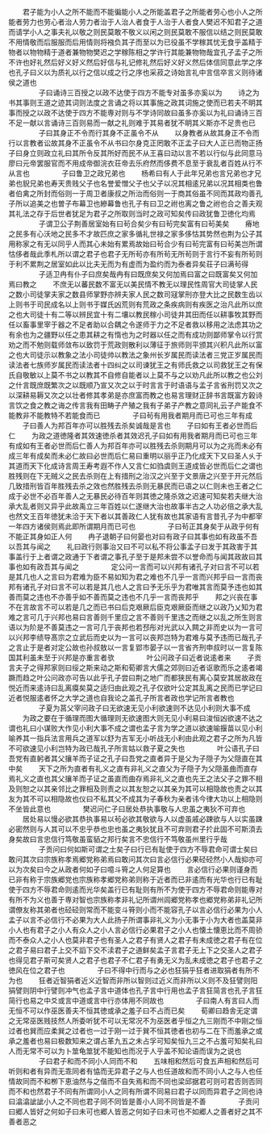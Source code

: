 <!-- { "loadSidebar": true } -->
　　君子能为小人之所不能而不能徧能小人之所能盖君子之所能者劳心也小人之所能者劳力也劳心者治人劳力者治于人治人者食于人治于人者食人樊迟不知君子之道而请学小人之事夫礼以敬之则民莫敢不敬义以闲之则民莫敢不服信以结之则民莫敢不用情敬而后服服而后用情则将襁负其子而至以为已役虽不学稼其忧无食乎盖精于物者以物物精于道者兼物物樊迟之学稼陈相之学许行其能兼物物哉宜孔子孟子之所不许也好礼然后好义好义然后好信与礼记修礼然后好义好义然后体信同意此学之序也孔子曰义以为质礼以行之信以成之行之序也采菽之诗始言礼中言信卒言义则待诸侯之道也  
　　
　　子曰诵诗三百授之以政不达使于四方不能专对虽多亦奚以为 
　　诗之为书其事则王道之迹其词则法度之言诵之将以其事施之政其词施之使而已若夫不眀其事而授之以政不达使于四方不能専对则与不学诗同故曰虽多亦奚以为礼曰诵诗三百不足一献以言诵诗三百则易而一献之礼则难于其易者犹不眀其义斯亦不足贵也已 
　　
　　子曰其身正不令而行其身不正虽令不从 
　　以身教者从故其身正不令而行以言教者讼故其身不正虽令不从书曰尔身克正罔敢不正孟子曰大人正已而物正扬子曰身立则政立礼曰其所令反其所好而民不从王喜曰动以言不若以行似与此同意马廖曰元帝罢服官而不用成帝御浣衣荘帝去乐府然而侈费不息至于衰乱者百姓从行不从言也 
　　
　　子曰鲁卫之政兄弟也 
　　杨希曰有人于此年兄弟也言兄弟也才兄弟也貎兄弟也寿天贵贱父子也名誉爱憎父子也父子以况其相逺兄弟以况其相类也鲁者伯禽之所封而俗则一于周卫者康叔之所治而俗则一于商其俗虽不同而其政均善孔子所以追美之也曽子布幕卫也縿幕鲁也孔子有曰卫之祔也离之鲁之祔也合之善夫观其礼法之存于后世者犹足为君子之所取则当时之政可知矣传曰政犹鲁卫徳化均焉 
　　
　　子谓卫公子荆善居室始有曰茍合矣少有曰茍完矣富有曰茍美矣 
　　瘠地之民多有心沃地之民多不才故匹庶之家多循礼世禄之家多侈怙其势然也荆为公子其用称家之有无以同乎人而其心未始有累焉故始曰茍合少有曰茍完富有曰茍美岂所谓怙侈者哉此季札所以谓之君子也君子无所茍亦有所茍无所茍则于言行不妄有所茍则于利不累荆之居室如此以比夫无而为有虚而为盈约而为泰者异矣荘子曰满茍得 
　　
　　子适卫冉有仆子曰庶矣哉冉有曰既庶矣又何加焉曰富之曰既富矣又何加焉曰教之 
　　不庶无以蕃民数不富无以美民情不教无以理民性周官大司徒掌人民之数小司徒掌夫家之数县师掌野亦辨夫家人民之数司冦掌刑亦登大比之民数生齿以上则书于司民成名以上则书于媒氏凶荒则有荒政之条疾病则有疾医之治凡此所以庶之也大司徒十有二等以辨民宜十有二壤以教民稼小司徒井其田而任以耕事牧其野而任以畜事里宰于器之不足者助以合耦之令遂师于力之不足者救以移用之法虑其功之有余也为之疆野以任之患其耕之有惰也为之时器以任之而有成功则鄙师掌令以行赏劝之而不勉则载师敛布以致罚于荒政则散利以薄征于旅师则平颁其兴积凡此所以富之也大司徒示以教象之法小司徒帅以教法之象州长岁属民而读法者三党正岁属民而读法者七族师岁属民而读法者十四纠之以司谏犹王之有师氏救之以司救犹王之有保氏自敬敏以上莫不书之以教其不自修自能者以上莫不与之以劝凡此所以教之也公刘之什言既庶既繁次之以既顺乃宣又次之以于时言言于时语语与孟子言省刑罚又次之以深耕易耨又次之以壮者修其孝弟是亦庶富而教之也易言理财正辞书言既富方榖诗言饮之食之教之诲之传言我有田畴子产殖之我有子弟子产教之意同礼云子产能食不能教非不能教特不若能食而已 
　　
　　子曰茍有用我者期月而已可也三年有成 
　　子曰善人为邦百年亦可以胜残去杀矣诚哉是言也 
　　子曰如有王者必世而后仁 
　　为政之道徳隆者其效速徳杀者其效迟孔子曰如有用我者期月而已可也三年有成如有王者必世而后仁善人为邦百年亦可以胜残去杀则期月可以为之兆而未必有成三年有成矣而未必仁故曰必世而后仁易曰重明以丽乎正乃化成天下又曰圣人乆于其道而天下化成诗言周王寿考遐不作人又言仁如驺虞则王道成皆必世而后仁之谓也胜残则在下无贼义之民去杀则在上有措刑之治汉之兴至于文景唐之兴至于开元然后几致措刑皆百年胜残去杀之效也然胜残去杀则无暴民而已语之以仁则未也王者之仁成于必世不必百年善人之无暴民必待百年则其徳之隆杀效之迟速可知矣若夫继大治承大乱者则又异乎此故禹立三年百姓以仁遂继大治也故事半古之人功必倍之承大乱也然文王百年徳犹未洽于天下者以其善政仁人犹有故也其家语有言昔孔子为中都宰一年四方诸侯则焉此即所谓期月而已可也 
　　
　　子曰茍正其身矣于从政乎何有不能正其身如正人何 
　　冉子退朝子曰何晏也对曰有政子曰其事也如有政虽不吾以吾其与闻之 
　　礼曰政行则事治又曰不可以私不将公事孟子曰发于其政害于其事盖行于上者谓之政通于下者谓之事孔子至于是邦未尝不以誉命而与闻其政故曰其事也如有政吾其与闻之 
　　
　　定公问一言而可以兴邦有诸孔子对曰言不可以若是其几也人之言曰为君难为臣不易如知为君之难也不几乎一言而兴邦乎曰一言而丧邦有诸孔子对曰言不可以若是其几也人之言曰予无乐乎为君唯其言而莫予违也如其善而莫之违也不亦善乎如不善而莫之违也不几乎一言而丧邦乎 
　　邦之兴丧在事不在言故言不可以若是几之而已书曰后克艰厥后臣克艰厥臣而继之以政乃乂知为君难之言可几于兴邦也易曰言善则千里应之言不善则千里违之而继之以乱之所生则言语以为阶是不善莫违之一言可几于丧邦也若邳彤对光武以入闗之非而史以为一言可以兴邦李绩导髙宗之立武后而史以为一言可以丧邦岂特为君难与莫予违而已哉孔子之言止于是者对定公故也孙叔敖以一言复郢市晏子以一言省齐刑申叔时以一言复陈国其利虽未至于兴邦是亦重言者欤 
　　
　　叶公问政子曰近者说逺者来 
　　子贡言夫子之得邦家则曰绥之斯来动之斯和荀卿言大儒之郊则曰近者讴歌而乐之逺者竭蹶而趋之叶公问政亦可告以此乎孔子尝曰荆之地广而都狭民有离心莫安其居故政在悦近而来逺诗曰乱离瘼矣莫之适归由此观之孔子仅欲叶公定其乱离之民而已学记曰近者悦服逺者怀之大学之道也自我论之盖孔子所言者政也学记所言者教也 
　　
　　子夏为莒父宰问政子曰无欲速无见小利欲速则不达见小利则大事不成 
　　为政之要在于循理而图大循理则无欲速图大则无见小利易曰浚恒凶欲速不达之谓也礼曰小谋败大作见小利大事不成之谓也孟子言为学之道以欲速喻揠苗以见小利喻养其一指兵法言用兵之道军以舒为吉军无小听战无小利由此观之君子之所为凡皆不可欲速见小利岂特为政已哉孔子所言姑以救子夏之失也 
　　
　　叶公语孔子曰吾党有直躬者其父攘羊而子证之孔子曰吾党之直者异于是父为子隠子为父隠直在其中矣 
　　天下之所为直者有礼义之直有非礼义之直父为子隠子为父隠虽曲而直存焉礼义之直也其父攘羊而子证之虽直而曲存焉非礼义之直也先王之法父子之罪不相及则恕之以其亲邻比之罪相及则责之以其友恕之以其亲为其可以相隐故也责之以其友为其不可以相隐故也仪曰不私其父不成其为子春秋为亲者讳今律大功以上相隐则不坐皆此意也 
　　
　　樊迟问仁子曰居处恭执事敬与人忠虽之夷狄不可弃也 
　　居处易以慢必欲其恭执事易以茍必欲其敬欲与人以虚虽戚必踈欲与人以实虽踈必密然则与人其可以不忠乎恭也忠也虽之夷狄犹且不可弃则君子扵此固不可斯湏去身矣故曰言忠信行笃敬虽蛮貊之邦行矣言不忠信行不笃敬虽州里行乎哉 
　　
　　子贡问曰何如斯可谓之士矣子曰行已有耻使于四方不辱君命可谓士矣曰敢问其次曰宗族称孝焉郷党称弟焉曰敢问其次曰言必信行必果硁硁然小人哉抑亦可以为次矣曰今之从政者何如子曰噫斗筲之人何足算也 
　　言必信行必果则谨身而已非有称于宗族郷党也宗族称孝郷党称弟则称于近者而已非逺而有光华也行已有耻使于四方不辱君命则逺而光华矣盖行已有耻则有所不为使于四方不辱君命则能専对有所不为义也善于専对智也宗族称孝非礼记所谓州闾郷党称孝也郷党称弟非礼记所谓僚友称其弟者也硁硁则常而不能变斗筲则小而不能容孔子以言必信行必果为小人孟子以言不必信行不必果为大人此扬子所谓事非礼义为小无事于小为大者也盖莫非小人也有君子之小人有众人之小人言必信行必果君子之小人也懐土懐恵比而不周骄而不泰众人之小人也莫非君子也有圣人之君子有贤人之君子有未成徳之君子有在位之君子易曰君子上交不謟下交不渎君子之道鲜矣孟子言君子无上下之交圣人之君子也得见君子斯可矣贤人之君子也君子不仁君子有勇无义为乱未成徳之君子也君子之徳风在位之君子也 
　　
　　子曰不得中行而与之必也狂狷乎狂者进取狷者有所不为也 
　　狂者近智狷者近义近智而非所以智则过近义而非所以义则不及狂譬则阳狷譬则阴中行譬则冲气也孟子言中道体也孔子言中行用也孟子言狂简言也孔子言狂简行也易之中爻或言中道或言中行亦体用不同故也 
　　
　　子曰南人有言曰人而无恒不可以作巫医善夫不恒其徳或承之羞子曰不占而已矣 
　　荀卿曰趋舎无定谓之无常巫医贱技然人所委听犹不可以无常况不为巫医者乎恒之九三刚而不中刚之恒过者也巽而应柔巽之过者也一过于刚一过于巽不恒其徳者也初与二在下而羞承之或承之羞者也易曰极数知来之谓占革九五之未占孚可知矣恒九三之不占羞可知矣礼曰人而无常不可以为卜筮龟筮犹不能知也而况于人乎盖不知论语而误为之说也 
　　
　　子曰君子和而不同小人同而不和 
　　五味相和然后可食五声相和然后可听则和者有异而无乖同者有恊而无异君子之与人也任道故和而不同小人之与人也任情故同而不和栁下恵油然与之偕而不自失焉和而不同也梁邱据君可则可君否则否同而不和也然君子不同有所谓同小人之同有所谓不同易曰君子以同而异君子之同也诗曰潝潝訿訿小人之不同也君子同不同皆是善小人同不同皆是不善 
　　
　　子贡问曰郷人皆好之何如子曰未可也郷人皆恶之何如子曰未可也不如郷人之善者好之其不善者恶之 
